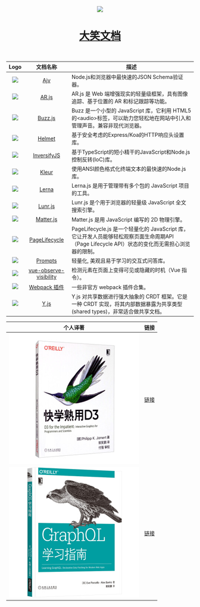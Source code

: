 
<div align="center">
    <img width="350" src="http://febeacon.com/images/febeacon_logo_2.png" /><br />
    <h1><a href="http://febeacon.com">大笑文档</a></h1><br />
</div>

| Logo | 文档名称 | 描述 |
|:---:|:---:|---|
| <img width="75" src="http://febeacon.com/ajv-docs-zh-cn/images/logo.png" /> | [Ajv](http://febeacon.com/ajv-docs-zh-cn/index.html) | Node.js和浏览器中最快速的JSON Schema验证器。 |
| <img width="75" src="http://febeacon.com/arjs-docs-zh-cn/images/logo.png" /> | [AR.js](http://febeacon.com/arjs-docs-zh-cn/index.html) | AR.js 是 Web 端增强现实的轻量级框架，具有图像追踪、基于位置的 AR 和标记跟踪等功能。 |
| <img width="75" src="http://febeacon.com/buzz-docs-zh-cn/images/logo.png" /> | [Buzz.js](http://febeacon.com/buzz-docs-zh-cn/index.html) | Buzz 是一个小型的 JavaScript 库，它利用 HTML5 的&lt;audio&gt;标签，可以助力您轻松地在网站中引入和管理声音。兼容非现代浏览器。 |
| <img width="75" src="http://febeacon.com/helmet-docs-zh-CN/images/logo.png" /> | [Helmet](http://febeacon.com/helmet-docs-zh-CN/index.html) | 基于安全考虑的Express/Koa的HTTP响应头设置库。 |
| <img width="75" src="http://febeacon.com/inversifyjs_docs_cn/images/logo.png" /> | [InversifyJS](http://febeacon.com/inversifyjs_docs_cn/index.html) | 基于TypeScript的短小精干的JavaScript和Node.js控制反转(IoC)库。 |
| <img width="75" src="http://febeacon.com/kleur_docs_cn/images/logo.png" /> | [Kleur](http://febeacon.com/kleur_docs_cn/index.html) | 使用ANSI颜色格式化终端文本的最快速的Node.js库。 |
| <img width="75" src="http://febeacon.com/lerna-docs-zh-cn/images/logo.png" /> | [Lerna](http://febeacon.com/lerna-docs-zh-cn/index.html) | Lerna.js 是用于管理带有多个包的 JavaScript 项目的工具。 |
| <img width="75" src="http://febeacon.com/lunr-docs-zh-cn/images/logo.png" /> | [Lunr.js](http://febeacon.com/lunr-docs-zh-cn/index.html) | Lunr.js 是个用于浏览器的轻量级 JavaScript 全文搜索引擎。 |
| <img width="75" src="http://febeacon.com/matterjs_docs_zh_cn/images/logo.png" /> | [Matter.js](http://febeacon.com/matterjs_docs_zh_cn/index.html) | Matter.js 是用 JavaScript 编写的 2D 物理引擎。 |
| <img width="75" src="http://febeacon.com/pagelifecycle_docs_zh_cn/images/logo.png" /> | [PageLifecycle](http://febeacon.com/pagelifecycle_docs_zh_cn/index.html) | PageLifecycle.js 是一个轻量化的 JavaScript 库，它让开发人员能够轻松观察页面生命周期API（Page Lifecycle API）状态的变化而无需担心浏览器的限制。 |
| <img width="75" src="http://febeacon.com/prompts_docs_cn/images/logo.png" /> | [Prompts](http://febeacon.com/prompts_docs_cn/index.html) | 轻量化, 美观且易于学习的交互式问答库。 |
| <img width="75" src="http://febeacon.com/vue-observe-visibility-docs-cn/images/logo.png" /> | [vue-observe-visibility](http://febeacon.com/ajv-docs-zh-cn/) | 检测元素在页面上变得可见或隐藏的时机（Vue 指令）。 |
| <img width="75" src="http://febeacon.com/webpack-plugins-docs-cn/images/logo.png" /> | [Webpack 插件](http://febeacon.com/ajv-docs-zh-cn/) | 一些非官方 webpack 插件合集。 |
| <img width="75" src="http://febeacon.com/yjs-docs-zh-cn/images/logo.png" /> | [Y.js](http://febeacon.com/yjs-docs-zh-cn/index.html) | Y.js 对共享数据进行强大抽象的 CRDT 框架。它是一种 CRDT 实现，将其内部数据暴露为共享类型(shared types)，非常适合做共享文档。 |


| 个人译著 | 链接 |
|:---:|---|
| ![image](/translated_book/d3forimpatient.jpg) | [链接](https://item.jd.com/69025312556.html) |
| ![image](/translated_book/learningGraphQL.jpg) | [链接](https://item.jd.com/12880168.html) |